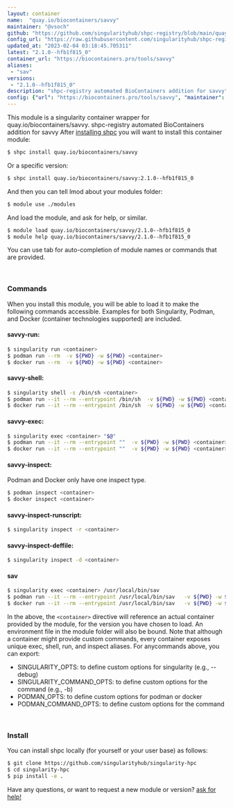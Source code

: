 ```yaml
---
layout: container
name:  "quay.io/biocontainers/savvy"
maintainer: "@vsoch"
github: "https://github.com/singularityhub/shpc-registry/blob/main/quay.io/biocontainers/savvy/container.yaml"
config_url: "https://raw.githubusercontent.com/singularityhub/shpc-registry/main/quay.io/biocontainers/savvy/container.yaml"
updated_at: "2023-02-04 03:18:45.705311"
latest: "2.1.0--hfb1f815_0"
container_url: "https://biocontainers.pro/tools/savvy"
aliases:
 - "sav"
versions:
 - "2.1.0--hfb1f815_0"
description: "shpc-registry automated BioContainers addition for savvy"
config: {"url": "https://biocontainers.pro/tools/savvy", "maintainer": "@vsoch", "description": "shpc-registry automated BioContainers addition for savvy", "latest": {"2.1.0--hfb1f815_0": "sha256:afdc978ed9c748ad990268a507b0140d99246e5c3d918a99e90d9b576213429b"}, "tags": {"2.1.0--hfb1f815_0": "sha256:afdc978ed9c748ad990268a507b0140d99246e5c3d918a99e90d9b576213429b"}, "docker": "quay.io/biocontainers/savvy", "aliases": {"sav": "/usr/local/bin/sav"}}
---
```


This module is a singularity container wrapper for quay.io/biocontainers/savvy.
shpc-registry automated BioContainers addition for savvy
After [installing shpc](#install) you will want to install this container module:


```bash
$ shpc install quay.io/biocontainers/savvy
```

Or a specific version:

```bash
$ shpc install quay.io/biocontainers/savvy:2.1.0--hfb1f815_0
```

And then you can tell lmod about your modules folder:

```bash
$ module use ./modules
```

And load the module, and ask for help, or similar.

```bash
$ module load quay.io/biocontainers/savvy/2.1.0--hfb1f815_0
$ module help quay.io/biocontainers/savvy/2.1.0--hfb1f815_0
```

You can use tab for auto-completion of module names or commands that are provided.

<br>

### Commands

When you install this module, you will be able to load it to make the following commands accessible.
Examples for both Singularity, Podman, and Docker (container technologies supported) are included.

#### savvy-run:

```bash
$ singularity run <container>
$ podman run --rm  -v ${PWD} -w ${PWD} <container>
$ docker run --rm  -v ${PWD} -w ${PWD} <container>
```

#### savvy-shell:

```bash
$ singularity shell -s /bin/sh <container>
$ podman run --it --rm --entrypoint /bin/sh  -v ${PWD} -w ${PWD} <container>
$ docker run --it --rm --entrypoint /bin/sh  -v ${PWD} -w ${PWD} <container>
```

#### savvy-exec:

```bash
$ singularity exec <container> "$@"
$ podman run --it --rm --entrypoint ""  -v ${PWD} -w ${PWD} <container> "$@"
$ docker run --it --rm --entrypoint ""  -v ${PWD} -w ${PWD} <container> "$@"
```

#### savvy-inspect:

Podman and Docker only have one inspect type.

```bash
$ podman inspect <container>
$ docker inspect <container>
```

#### savvy-inspect-runscript:

```bash
$ singularity inspect -r <container>
```

#### savvy-inspect-deffile:

```bash
$ singularity inspect -d <container>
```


#### sav

```bash
$ singularity exec <container> /usr/local/bin/sav
$ podman run --it --rm --entrypoint /usr/local/bin/sav   -v ${PWD} -w ${PWD} <container> -c " $@"
$ docker run --it --rm --entrypoint /usr/local/bin/sav   -v ${PWD} -w ${PWD} <container> -c " $@"
```



In the above, the `<container>` directive will reference an actual container provided
by the module, for the version you have chosen to load. An environment file in the
module folder will also be bound. Note that although a container
might provide custom commands, every container exposes unique exec, shell, run, and
inspect aliases. For anycommands above, you can export:

 - SINGULARITY_OPTS: to define custom options for singularity (e.g., --debug)
 - SINGULARITY_COMMAND_OPTS: to define custom options for the command (e.g., -b)
 - PODMAN_OPTS: to define custom options for podman or docker
 - PODMAN_COMMAND_OPTS: to define custom options for the command

<br>

### Install

You can install shpc locally (for yourself or your user base) as follows:

```bash
$ git clone https://github.com/singularityhub/singularity-hpc
$ cd singularity-hpc
$ pip install -e .
```

Have any questions, or want to request a new module or version? [ask for help!](https://github.com/singularityhub/singularity-hpc/issues)